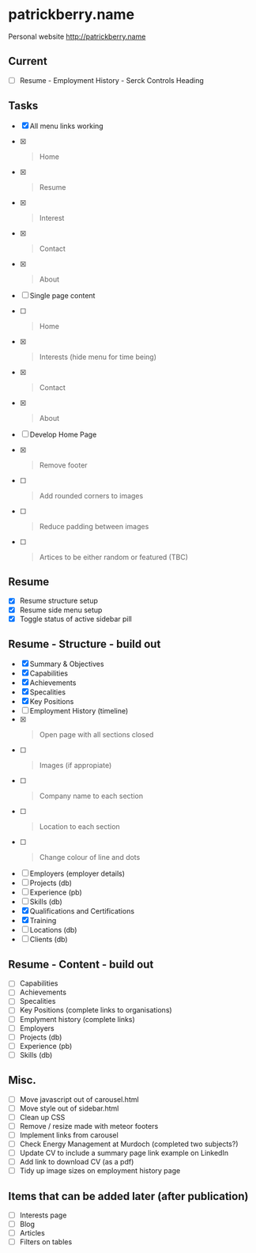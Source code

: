 # patrickberry.name
Personal website http://patrickberry.name

## Current
- [ ] Resume - Employment History - Serck Controls Heading

## Tasks

- [X] All menu links working
- [X]  > Home
- [X]  > Resume
- [X]  > Interest
- [X]  > Contact
- [X]  > About

- [ ] Single page content
- [ ]  > Home
- [X]  > Interests (hide menu for time being)
- [X]  > Contact
- [X]  > About

- [ ] Develop Home Page
- [X]  > Remove footer
- [ ]  > Add rounded corners to images
- [ ]  > Reduce padding between images
- [ ]  > Artices to be either random or featured (TBC)

## Resume

- [X] Resume structure setup
- [X] Resume side menu setup
- [X] Toggle status of active sidebar pill

## Resume - Structure - build out
- [X] Summary & Objectives
- [X] Capabilities
- [X] Achievements
- [X] Specalities
- [X] Key Positions
- [ ] Employment History (timeline)
- [X]   > Open page with all sections closed
- [ ]   > Images (if appropiate)
- [ ]   > Company name to each section
- [ ]   > Location to each section
- [ ]   > Change colour of line and dots
- [ ] Employers (employer details)
- [ ] Projects (db)
- [ ] Experience (pb)
- [ ] Skills (db)
- [X] Qualifications and Certifications 
- [X] Training
- [ ] Locations (db)
- [ ] Clients (db)

## Resume - Content - build out
- [ ] Capabilities
- [ ] Achievements
- [ ] Specalities
- [ ] Key Positions (complete links to organisations)
- [ ] Emplyment history (complete links)
- [ ] Employers
- [ ] Projects (db)
- [ ] Experience (pb)
- [ ] Skills (db)

## Misc.

- [ ] Move javascript out of carousel.html 
- [ ] Move style out of sidebar.html
- [ ] Clean up CSS
- [ ] Remove / resize made with meteor footers
- [ ] Implement links from carousel
- [ ] Check Energy Management at Murdoch (completed two subjects?)
- [ ] Update CV to include a summary page link example on LinkedIn
- [ ] Add link to download CV (as a pdf)
- [ ] Tidy up image sizes on employment history page

## Items that can be added later (after publication)

- [ ] Interests page
- [ ] Blog
- [ ] Articles
- [ ] Filters on tables